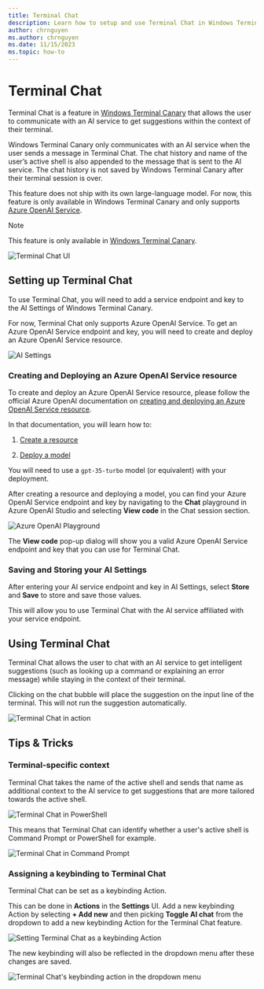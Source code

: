 ```yaml
---
title: Terminal Chat
description: Learn how to setup and use Terminal Chat in Windows Terminal Canary.
author: chrnguyen
ms.author: chrnguyen
ms.date: 11/15/2023
ms.topic: how-to
---
```


# Terminal Chat
Terminal Chat is a feature in [Windows Terminal Canary](https://github.com/microsoft/terminal#installing-windows-terminal-canary) that allows the user to communicate with an AI service to get suggestions within the context of their terminal. 

Windows Terminal Canary only communicates with an AI service when the user sends a message in Terminal Chat. The chat history and name of the user’s active shell is also appended to the message that is sent to the AI service. The chat history is not saved by Windows Terminal Canary after their terminal session is over.

This feature does not ship with its own large-language model. For now, this feature is only available in Windows Terminal Canary and only supports [Azure OpenAI Service](https://azure.microsoft.com/products/ai-services/openai-service). 

> [!NOTE]
> This feature is only available in [Windows Terminal Canary](https://github.com/microsoft/terminal#installing-windows-terminal-canary).

 ![Terminal Chat UI](./images/terminal-chat.png)

## Setting up Terminal Chat
 To use Terminal Chat, you will need to add a service endpoint and key to the AI Settings of Windows Terminal Canary. 
 
 For now, Terminal Chat only supports Azure OpenAI Service. To get an Azure OpenAI Service endpoint and key, you will need to create and deploy an Azure OpenAI Service resource.

 ![AI Settings](./images/ai-settings.png)

 ### Creating and Deploying an Azure OpenAI Service resource

 To create and deploy an Azure OpenAI Service resource, please follow the official Azure OpenAI documentation on [creating and deploying an Azure OpenAI Service resource](/azure/ai-services/openai/how-to/create-resource).

In that documentation, you will learn how to:

1. [Create a resource](/azure/ai-services/openai/how-to/create-resource#create-a-resource)

2. [Deploy a model](/azure/ai-services/openai/how-to/create-resource#deploy-a-model)

You will need to use a `gpt-35-turbo` model (or equivalent) with your deployment.

After creating a resource and deploying a model, you can find your Azure OpenAI Service endpoint and key by navigating to the **Chat** playground in Azure OpenAI Studio and selecting **View code** in the Chat session section.

 ![Azure OpenAI Playground](./images/aoai-playground.png)

The **View code** pop-up dialog will show you a valid Azure OpenAI Service endpoint and key that you can use for Terminal Chat.

### Saving and Storing your AI Settings
After entering your AI service endpoint and key in AI Settings, select **Store** and **Save** to store and save those values. 

This will allow you to use Terminal Chat with the AI service affiliated with your service endpoint.

## Using Terminal Chat

Terminal Chat allows the user to chat with an AI service to get intelligent suggestions (such as looking up a command or explaining an error message) while staying in the context of their terminal.

Clicking on the chat bubble will place the suggestion on the input line of the terminal. This will not run the suggestion automatically. 

![Terminal Chat in action](./images/terminal-chat.gif)

## Tips & Tricks

### Terminal-specific context

Terminal Chat takes the name of the active shell and sends that name as additional context to the AI service to get suggestions that are more tailored towards the active shell. 

![Terminal Chat in PowerShell](./images/terminal-chat-powershell.png)

This means that Terminal Chat can identify whether a user's active shell is Command Prompt or PowerShell for example. 

![Terminal Chat in Command Prompt](./images/terminal-chat-cmd.png)

### Assigning a keybinding to Terminal Chat

Terminal Chat can be set as a keybinding Action. 

This can be done in **Actions** in the **Settings** UI. Add a new keybinding Action by selecting **+ Add new** and then picking **Toggle AI chat** from the dropdown to add a new keybinding Action for the Terminal Chat feature. 

![Setting Terminal Chat as a keybinding Action](./images/terminal-chat-action.png)

The new keybinding will also be reflected in the dropdown menu after these changes are saved. 

![Terminal Chat's keybinding action in the dropdown menu](./images/terminal-chat-after-action.png)
